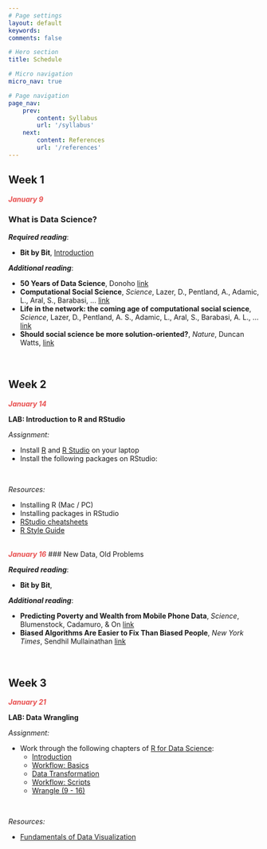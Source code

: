 ```yaml
---
# Page settings
layout: default
keywords:
comments: false

# Hero section
title: Schedule

# Micro navigation
micro_nav: true

# Page navigation
page_nav:
    prev:
        content: Syllabus
        url: '/syllabus'
    next:
        content: References
        url: '/references'
---
```


## Week 1
<strong><i><font color="#E84E4E">January 9</font></i></strong>
### What is Data Science?

***Required reading***:
- **Bit by Bit**, [Introduction](https://www.bitbybitbook.com/en/1st-ed/introduction/)

***Additional reading***:
- **50 Years of Data Science**, Donoho [link](https://courses.csail.mit.edu/18.337/2015/docs/50YearsDataScience.pdf)
- **Computational Social Science**, *Science*, Lazer, D., Pentland, A., Adamic, L., Aral, S., Barabasi, ... [link](https://science.sciencemag.org/content/323/5915/721)
- **Life in the network: the coming age of computational social science**, *Science*, Lazer, D., Pentland, A. S., Adamic, L., Aral, S., Barabasi, A. L., … [link](https://www.ncbi.nlm.nih.gov/pmc/articles/PMC2745217/)
- **Should social science be more solution-oriented?**, *Nature*, Duncan Watts, [link](https://www.nature.com/articles/s41562-016-0015)
<br/><br/><br/>

## Week 2
<strong><i><font color="#E84E4E">January 14</font></i></strong>

<div class="callout callout--info">
<p><strong>LAB: Introduction to R and RStudio </strong></p>
<i>Assignment:</i> <br/>
<ul>
<li>Install <a href = "cloud.r-project.org">R</a> and <a href = "https://www.rstudio.com/">R Studio</a> on your laptop </li>
<li>Install the following packages on RStudio: </li>
</ul>
<br/>

<i>Resources:</i><br/>
<ul>
  <li>Installing R (Mac / PC)</li>
  <li>Installing packages in RStudio</li>
  <li><a href = "https://rstudio.com/resources/cheatsheets/">RStudio cheatsheets</a></li>
  <li><a href = "https://style.tidyverse.org/">R Style Guide</a> </li>
</ul>
</div>
<br/>
<strong><i><font color="#E84E4E">January 16</font></i></strong>
### New Data, Old Problems

***Required reading***:
- **Bit by Bit**, 

***Additional reading***:
- **Predicting Poverty and Wealth from Mobile Phone Data**, *Science*, Blumenstock, Cadamuro, & On [link](https://science.sciencemag.org/content/350/6264/1073)
- **Biased Algorithms Are Easier to Fix Than Biased People**, *New York Times*, Sendhil Mullainathan [link](https://www.nytimes.com/2019/12/06/business/algorithm-bias-fix.html)
<br/><br/><br/>

## Week 3
<strong><i><font color="#E84E4E">January 21</font></i></strong>

<div class="callout callout--info">
<p><strong>LAB: Data Wrangling </strong></p>
<i>Assignment:</i> <br/>
<ul>
<li>Work through the following chapters of <a href = "http://r4ds.had.co.nz/">R for Data Science</a>: 
<ul>
<li><a href = "https://r4ds.had.co.nz/introduction.html">Introduction</a></li>
<li><a href = "https://r4ds.had.co.nz/workflow-basics.html">Workflow: Basics</a></li>
<li><a href = "https://r4ds.had.co.nz/transform.html">Data Transformation</a></li>
<li><a href = "https://r4ds.had.co.nz/workflow-scripts.html">Workflow: Scripts</a></li>
<li><a href = "https://r4ds.had.co.nz/wrangle-intro.html">Wrangle (9 - 16)</a></li>
</ul></li>
</ul>
<br/>

<i>Resources:</i><br/>
<ul>
  <li><a href = "https://serialmentor.com/dataviz/">Fundamentals of Data Visualization</a></li>
</ul>
</div>


